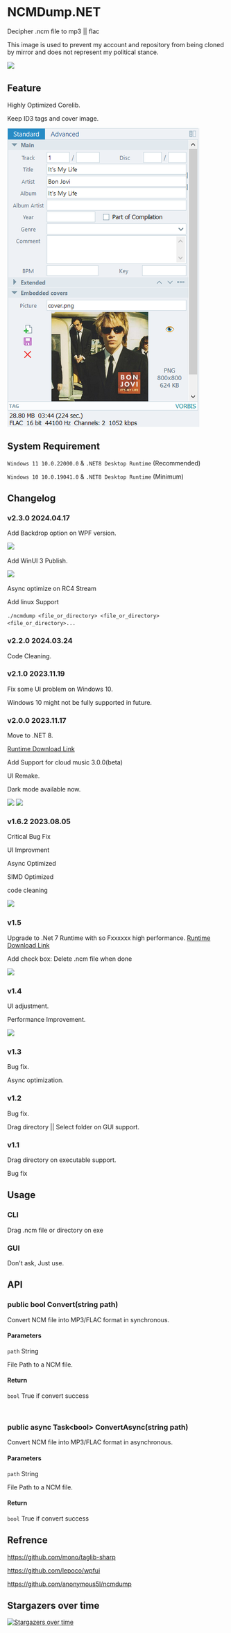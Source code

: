 # NCMDump.NET

Decipher .ncm file to mp3 || flac

This image is used to prevent my account and repository from being cloned by mirror and does not represent my political stance.

<img src="https://static.wikia.nocookie.net/pdsh/images/f/f2/Tank-man-china-web.jpg">

## Feature

Highly Optimized Corelib.

Keep ID3 tags and cover image.

<img src="./README/Result.png"/>

## System Requirement

 ```Windows 11 10.0.22000.0``` & ```.NET8 Desktop Runtime``` (Recommended)

 ```Windows 10 10.0.19041.0``` & ```.NET8 Desktop Runtime``` (Minimum)

## Changelog

### v2.3.0 2024.04.17

Add Backdrop option on WPF version.

<img src="./README/Demo2.3.png">

Add WinUI 3 Publish.

<img src="./README/Demo2.3_WinUI.png">

Async optimize on RC4 Stream

Add linux Support

```./ncmdump <file_or_directory> <file_or_directory> <file_or_directory>...```

### v2.2.0 2024.03.24

Code Cleaning.

### v2.1.0 2023.11.19

Fix some UI problem on Windows 10.

Windows 10 might not be fully supported in future.

### v2.0.0 2023.11.17

Move to .NET 8.

[Runtime Download Link](https://dotnet.microsoft.com/zh-cn/download/dotnet/thank-you/runtime-desktop-8.0.0-windows-x64-installer ".NET 8.0 Desktop Runtime (v8.0.0) - Windows x64 Installer")

Add Support for cloud music 3.0.0(beta)

UI Remake.

Dark mode available now. 

<img src="./README/light.png"/>

<img src="./README/dark.png"/>

### v1.6.2 2023.08.05

Critical Bug Fix

UI Improvment

Async Optimized

SIMD Optimized

code cleaning

<img src="./README/Demo1.6.png"/>


### v1.5

Upgrade to .Net 7 Runtime with so Fxxxxxx high performance.
[Runtime Download Link](https://dotnet.microsoft.com/en-us/download/dotnet/thank-you/runtime-desktop-7.0.4-windows-x64-installer ".NET 7.0 Desktop Runtime (v7.0.4) - Windows x64 Installer")

Add check box: Delete .ncm file when done 

<img src="./README/Demo1.5.png"/>

### v1.4

UI adjustment.

Performance Improvement.

<img src="./README/Demo1.4.png"/>

### v1.3

Bug fix.

Async optimization.

### v1.2

Bug fix.

Drag directory || Select folder on GUI support.

### v1.1

Drag directory on executable support.

Bug fix

## Usage

### CLI

Drag .ncm file or directory on exe

### GUI

Don't ask, Just use.

## API

### public bool Convert(string path)

Convert NCM file into MP3/FLAC format in synchronous.

#### Parameters

```path``` String

File Path to a NCM file.

#### Return

```bool``` True if convert success

<br/>

### public async Task\<bool\> ConvertAsync(string path)

Convert NCM file into MP3/FLAC format in asynchronous.

#### Parameters

```path``` String

File Path to a NCM file.

#### Return

```bool``` True if convert success

## Refrence
<https://github.com/mono/taglib-sharp>

<https://github.com/lepoco/wpfui>

<https://github.com/anonymous5l/ncmdump>

## Stargazers over time

[![Stargazers over time](https://starchart.cc/kingsznhone/NCMDump.NET.svg)](https://starchart.cc/kingsznhone/NCMDump.NET)
